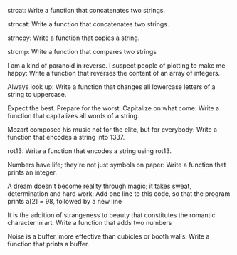 strcat: Write a function that concatenates two strings.

strncat: Write a function that concatenates two strings.

strncpy: Write a function that copies a string.

strcmp: Write a function that compares two strings

I am a kind of paranoid in reverse. I suspect people of plotting to make me happy: Write a function that reverses the content of an array of integers.

Always look up: Write a function that changes all lowercase letters of a string to uppercase.

Expect the best. Prepare for the worst. Capitalize on what come: Write a function that capitalizes all words of a string.

Mozart composed his music not for the elite, but for everybody: Write a function that encodes a string into 1337.

rot13: Write a function that encodes a string using rot13.

Numbers have life; they're not just symbols on paper: Write a function that prints an integer.

A dream doesn't become reality through magic; it takes sweat, determination and hard work: Add one line to this code, so that the program prints a[2] = 98, followed by a new line

It is the addition of strangeness to beauty that constitutes the romantic character in art: Write a function that adds two numbers

Noise is a buffer, more effective than cubicles or booth walls: Write a function that prints a buffer.

